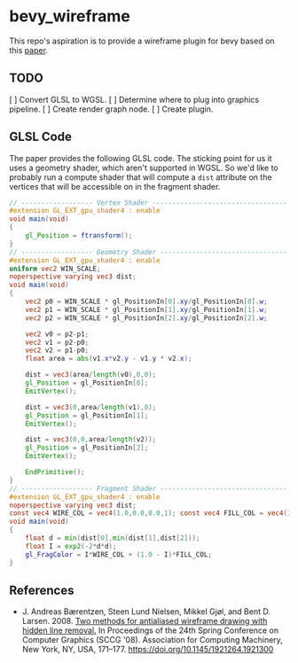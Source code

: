 # bevy_wireframe

This repo's aspiration is to provide a wireframe plugin for bevy based on this
[paper](docs/10.1145@1921264.1921300.pdf). 

## TODO

[ ] Convert GLSL to WGSL.
[ ] Determine where to plug into graphics pipeline.
[ ] Create render graph node.
[ ] Create plugin.

## GLSL Code

The paper provides the following GLSL code. The sticking point for us it uses a
geometry shader, which aren't supported in WGSL. So we'd like to probably run a
compute shader that will compute a `dist` attribute on the vertices that will be
accessible on in the fragment shader.

``` glsl
// ------------------ Vertex Shader ---------------------------------- #version 120
#extension GL_EXT_gpu_shader4 : enable
void main(void)
{
    gl_Position = ftransform();
}
// ------------------ Geometry Shader -------------------------------- #version 120
#extension GL_EXT_gpu_shader4 : enable
uniform vec2 WIN_SCALE;
noperspective varying vec3 dist;
void main(void)
{
    vec2 p0 = WIN_SCALE * gl_PositionIn[0].xy/gl_PositionIn[0].w;
    vec2 p1 = WIN_SCALE * gl_PositionIn[1].xy/gl_PositionIn[1].w;
    vec2 p2 = WIN_SCALE * gl_PositionIn[2].xy/gl_PositionIn[2].w;

    vec2 v0 = p2-p1;
    vec2 v1 = p2-p0;
    vec2 v2 = p1-p0;
    float area = abs(v1.x*v2.y - v1.y * v2.x);

    dist = vec3(area/length(v0),0,0);
    gl_Position = gl_PositionIn[0];
    EmitVertex();

    dist = vec3(0,area/length(v1),0);
    gl_Position = gl_PositionIn[1];
    EmitVertex();

    dist = vec3(0,0,area/length(v2));
    gl_Position = gl_PositionIn[2];
    EmitVertex();

    EndPrimitive();
}
// ------------------ Fragment Shader -------------------------------- #version 120
#extension GL_EXT_gpu_shader4 : enable
noperspective varying vec3 dist;
const vec4 WIRE_COL = vec4(1.0,0.0,0.0,1); const vec4 FILL_COL = vec4(1,1,1,1);
void main(void)
{
    float d = min(dist[0],min(dist[1],dist[2]));
    float I = exp2(-2*d*d);
    gl_FragColor = I*WIRE_COL + (1.0 - I)*FILL_COL;
}
```

## References

- J. Andreas Bærentzen, Steen Lund Nielsen, Mikkel Gjøl, and Bent D. Larsen.
  2008. [Two methods for antialiased wireframe drawing with hidden line
  removal.](docs/10.1145@1921264.1921300.pdf) In Proceedings of the 24th Spring
  Conference on Computer Graphics (SCCG '08). Association for Computing
  Machinery, New York, NY, USA, 171–177. https://doi.org/10.1145/1921264.1921300
